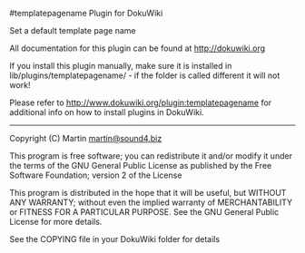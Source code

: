 #templatepagename Plugin for DokuWiki

Set a default template page name

All documentation for this plugin can be found at
http://dokuwiki.org

If you install this plugin manually, make sure it is installed in
lib/plugins/templatepagename/ - if the folder is called different it
will not work!

Please refer to http://www.dokuwiki.org/plugin:templatepagename for additional info
on how to install plugins in DokuWiki.

----
Copyright (C) Martin <martin@sound4.biz>

This program is free software; you can redistribute it and/or modify
it under the terms of the GNU General Public License as published by
the Free Software Foundation; version 2 of the License

This program is distributed in the hope that it will be useful,
but WITHOUT ANY WARRANTY; without even the implied warranty of
MERCHANTABILITY or FITNESS FOR A PARTICULAR PURPOSE.  See the
GNU General Public License for more details.

See the COPYING file in your DokuWiki folder for details
